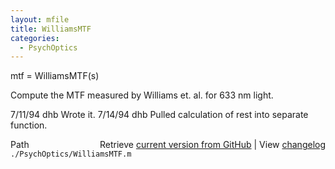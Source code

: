 ```yaml
---
layout: mfile
title: WilliamsMTF
categories:
  - PsychOptics
---
```


mtf = WilliamsMTF\(s\)

Compute the MTF measured by Williams et. al.
for 633 nm light.

7/11/94     dhb     Wrote it.
7/14/94     dhb     Pulled calculation of rest into separate function.


<div class="code_header" style="text-align:right;">
  <span style="float:left;">Path&nbsp;&nbsp;</span> <span class="counter">Retrieve <a href=
  "https://raw.github.com/Psychtoolbox-3/Psychtoolbox-3/beta/./PsychOptics/WilliamsMTF.m">current version from GitHub</a> | View <a href=
  "https://github.com/Psychtoolbox-3/Psychtoolbox-3/commits/beta/./PsychOptics/WilliamsMTF.m">changelog</a></span>
</div>
<div class="code">
  <code>./PsychOptics/WilliamsMTF.m</code>
</div>
